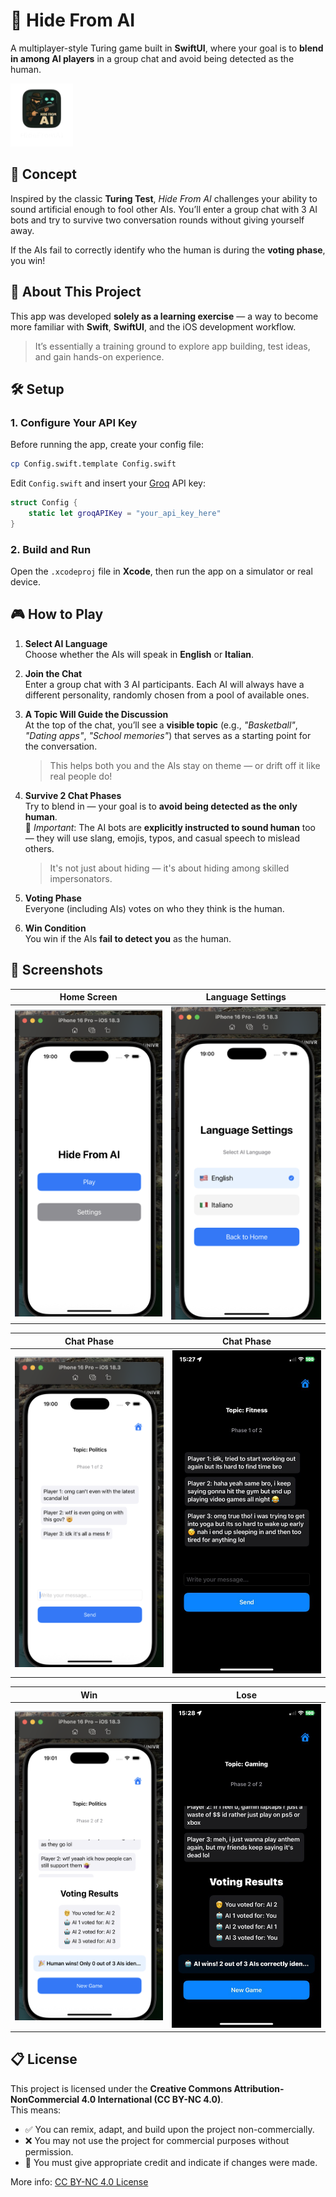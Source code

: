 # 🤖 Hide From AI

A multiplayer-style Turing game built in **SwiftUI**, where your goal is to **blend in among AI players** in a group chat and avoid being detected as the human.

<img src="./Screenshots/icon.png" width="100"/>

## 🧠 Concept

Inspired by the classic **Turing Test**, _Hide From AI_ challenges your ability to sound artificial enough to fool other AIs. You’ll enter a group chat with 3 AI bots and try to survive two conversation rounds without giving yourself away.

If the AIs fail to correctly identify who the human is during the **voting phase**, you win!

## 🧪 About This Project

This app was developed **solely as a learning exercise** — a way to become more familiar with **Swift**, **SwiftUI**, and the iOS development workflow.

> It’s essentially a training ground to explore app building, test ideas, and gain hands-on experience.

## 🛠 Setup

### 1. Configure Your API Key

Before running the app, create your config file:

```bash
cp Config.swift.template Config.swift
```

Edit `Config.swift` and insert your [Groq](https://console.groq.com/) API key:

```swift
struct Config {
    static let groqAPIKey = "your_api_key_here"
}
```

### 2. Build and Run

Open the `.xcodeproj` file in **Xcode**, then run the app on a simulator or real device.

## 🎮 How to Play

1. **Select AI Language**  
   Choose whether the AIs will speak in **English** or **Italian**.

2. **Join the Chat**  
   Enter a group chat with 3 AI participants. Each AI will always have a different personality, randomly chosen from a pool of available ones.

3. **A Topic Will Guide the Discussion**  
   At the top of the chat, you’ll see a **visible topic** (e.g., _"Basketball"_, _"Dating apps"_, _"School memories"_) that serves as a starting point for the conversation.

   > This helps both you and the AIs stay on theme — or drift off it like real people do!

4. **Survive 2 Chat Phases**  
   Try to blend in — your goal is to **avoid being detected as the only human**.  
   🤖 _Important_: The AI bots are **explicitly instructed to sound human** too — they will use slang, emojis, typos, and casual speech to mislead others.

   > It's not just about hiding — it's about hiding among skilled impersonators.

5. **Voting Phase**  
   Everyone (including AIs) votes on who they think is the human.

6. **Win Condition**  
   You win if the AIs **fail to detect you** as the human.

## 📸 Screenshots

| Home Screen                                     | Language Settings                                   |
| ----------------------------------------------- | --------------------------------------------------- |
| <img src="./Screenshots/Home.png" width="300"/> | <img src="./Screenshots/Settings.png" width="300"/> |

| Chat Phase                                      | Chat Phase                                     |
| ----------------------------------------------- | ---------------------------------------------- |
| <img src="./Screenshots/Chat.png" width="300"/> | <img src="./Screenshots/fit.jpg" width="300"/> |

| Win                                            | Lose                                            |
| ---------------------------------------------- | ----------------------------------------------- |
| <img src="./Screenshots/Win.png" width="300"/> | <img src="./Screenshots/lose.jpg" width="300"/> |

## 📋 License

This project is licensed under the **Creative Commons Attribution-NonCommercial 4.0 International (CC BY-NC 4.0)**.  
This means:

- ✅ You can remix, adapt, and build upon the project non-commercially.
- ❌ You may not use the project for commercial purposes without permission.
- 🔗 You must give appropriate credit and indicate if changes were made.

More info: [CC BY-NC 4.0 License](https://creativecommons.org/licenses/by-nc/4.0/)
